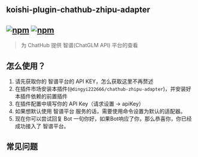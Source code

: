## koishi-plugin-chathub-zhipu-adapter

## [![npm](https://img.shields.io/npm/v/@dingyi222666/koishi-plugin-chathub-zhipu-adapter/next)](https://www.npmjs.com/package/@dingyi222666/koishi-plugin-chathub-zhipu) [![npm](https://img.shields.io/npm/dm/@dingyi222666/koishi-plugin-chathub-zhipu-adapter)](https://www.npmjs.com/package/@dingyi222666/koishi-plugin-chathub-zhipu-adapter)

> 为 ChatHub 提供 智谱(ChatGLM API) 平台的查看

## 怎么使用？

1. 请先获取你的 智谱平台的 API KEY，怎么获取这里不再赘述
2. 在插件市场安装本插件(`@dingyi222666/chathub-zhipu-adapter`)，并安装好本插件依赖的前置插件
3. 在插件配置中填写你的 API Key（请求设置 -> apiKey）
4. 如果想默认使用 智谱平台 服务的话，需要使用命令设置为默认的适配器。
5. 现在你可以尝试回复 Bot 一句你好，如果Bot响应了你，那么恭喜你，你已经成功接入了 智谱平台。

## 常见问题

